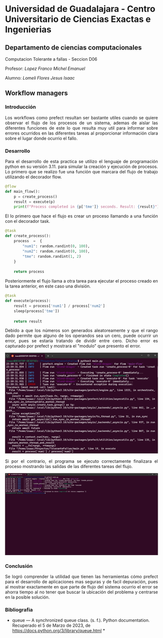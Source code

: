 # Universidad de Guadalajara - Centro Universitario de Ciencias Exactas e Ingenierias
## Departamento de ciencias computacionales
Computacion Tolerante a fallas - Seccion D06

Profesor: *Lopez Franco Michel Emanuel*

Alumno: *Lomeli Flores Jesus Isaac*

## Workflow managers

### Introducción

<p align="justify">
  Los workflows como prefect resultan ser bastante utiles cuando se quiere observar el flujo de los procesos de un sistema, ademas de aislar las diferentes funciones 
  de este lo que resulta muy util para informar sobre errores ocurridos en las diferentes tareas al proporcionar información clara sobre el lugar donde ocurrio el fallo.
</p>


</div>

### Desarrollo

<p align="justify">
Para el desarrollo de esta practica se utilizo el lenguaje de programación python en su versión 3.11. para simular la creación y ejecución de procesos. Lo primero que se realizo fue una función que marcara del flujo de trabajo utilizando el decorador flow.

</p>


```py
@flow
def main_flow():
    p = create_process()
    result = execute(p)
    print(f"Process completed in {p['tme']} seconds. Result: {result}")
```


<p align="justify">
El lo primero que hace el flujo es crear un proceso llamando a una función con el decorador task.
</p>


```py
@task
def create_process():
    process  =  {
        "num1": random.randint(0, 100),
        "num2": random.randint(0, 100),
        "tme": random.randint(1, 2)
    }

    return process
```


<p align="justify">
Posteriormente el flujo llama a otra tarea para ejecutar el proceso creado en la tarea anterior, en este caso una división.
</p>

```py
@task
def execute(process):
    result = process['num1'] / process['num2']
    sleep(process['tme'])

    return result
```

<p align="justify">
Debido a que los números son generados aleatoreamente y que el rango dado permite que alguno de los operandos sea un cero, puede ocurrir un error, pues se estaria tratando de dividir entre cero. Dicho error es capturado por prefect y mostrara el "modulo" que presento el error.
</p>

![Ejecución del servicio](/Imagenes/Screenshot_26.png)

<p align="justify">
Si por el contrario, el programa se ejecuto correctamente finalizara el proceso mostrando las salidas de las diferentes tareas del flujo.
</p>

![Comprobar ejecución del servicio](/Imagenes/Screenshot_25.png)

### Conclusión

<p align="justify">
Se logró comprender la utilidad que tienen las herramientas cómo prefect para el desarrollo de aplicaciones mas seguras y de facil depuración, pues al mostrar exactamente en que parte de flujo del sistema ocurrio el error se ahorra tiempo al no tener que buscar la ubicación del problema y centrarse en la posible solución.
</p>


### Bibliografia
* queue — A synchronized queue class. (s. f.). Python documentation. Recuperado el 5 de Marzo de 2023, de https://docs.python.org/3/library/queue.html *
